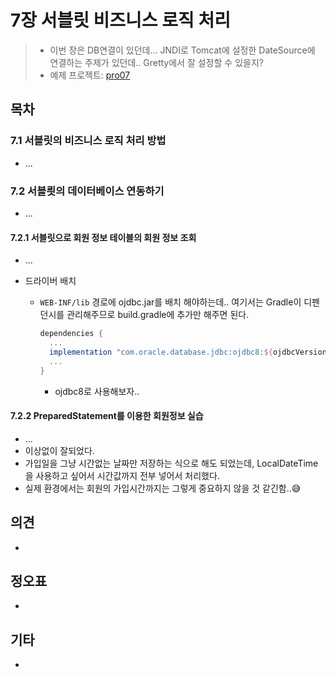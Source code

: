 # 7장 서블릿 비즈니스 로직 처리

> * 이번 장은 DB연결이 있던데... JNDI로 Tomcat에 설정한 DateSource에 연결하는 주제가 있던데.. Gretty에서 잘 설정할 수 있을지? 
> * 예제 프로젝트: [pro07](pro07)



## 목차

### 7.1 서블릿의 비즈니스 로직 처리 방법

* ...



### 7.2 서블릣의 데이터베이스 연동하기

* ...

#### 7.2.1 서블릿으로 회원 정보 테이블의 회원 정보 조회

* ...

* 드라이버 배치
  * `WEB-INF/lib` 경로에 ojdbc.jar를 배치 해야하는데.. 여기서는 Gradle이 디펜던시를 관리해주므로 build.gradle에 추가만 해주면 된다.
  
    ```groovy
    dependencies {
      ...
      implementation "com.oracle.database.jdbc:ojdbc8:${ojdbcVersion}"
      ...
    }      
    ```
  
    * ojdbc8로 사용해보자..
      

#### 7.2.2 PreparedStatement를 이용한 회원정보 실습

* ...
* 이상없이 잘되었다.
* 가입일을 그냥 시간없는 날짜만 저장하는 식으로 해도 되었는데, LocalDateTime을 사용하고 싶어서 시간값까지 전부 넣어서 처리했다.
* 실제 환경에서는 회원의 가입시간까지는 그렇게 중요하지 않을 것 같긴함..😅














## 의견

* 

  

## 정오표

* 



## 기타

* 
